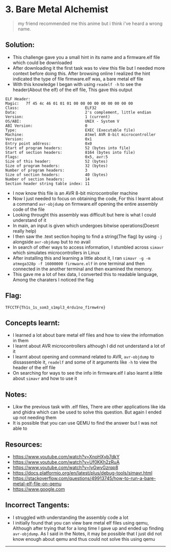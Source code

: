 # 3. Bare Metal Alchemist

> my friend recommended me this anime but i think i've heard a wrong name.


## Solution:

- This challenge gave you a small hint in its name and a firmware.elf file which could be downloaded
- After downloading it the first task was to view this file but I needed more context before doing this. After browsing online I realized the hint indicated the type of file firmware.elf was, a bare metal elf file
- With this knowledge I began with using `readelf -h` to see the header(About the elf) of the elf file, This gave this output
```
ELF Header:
Magic:   7f 45 4c 46 01 01 01 00 00 00 00 00 00 00 00 00
Class:                             ELF32
Data:                              2's complement, little endian
Version:                           1 (current)
OS/ABI:                            UNIX - System V
ABI Version:                       0
Type:                              EXEC (Executable file)
Machine:                           Atmel AVR 8-bit microcontroller
Version:                           0x1
Entry point address:               0x0
Start of program headers:          52 (bytes into file)
Start of section headers:          8164 (bytes into file)
Flags:                             0x5, avr:5
Size of this header:               52 (bytes)
Size of program headers:           32 (bytes)
Number of program headers:         3
Size of section headers:           40 (bytes)
Number of section headers:         14
Section header string table index: 11
``` 
- I now know this file is an AVR 8-bit microcontroller machine
- Now I just needed to focus on obtaining the code, For this I learnt about a command `avr-objdump` on firmware.elf opening the entire assembly code of the file
- Looking throught this assembly was difficult but here is what I could understand of it
- In main, an input is given which undergoes bitwise operations(Doesnt really help)
- I then saw the .text section hoping to find a string(The flag) by using `-j` alongside `avr-objdump` but to no avail
- In search of other ways to access information, I stumbled across `simavr` which simulates microcontrollers in Linux
- After installing this and learning a little about it, I ran `simavr -g -m atmega328p -f 16000000 firmware.elf` in one terminal and then connected in the another terminal and then examined the memory.
- This gave me a lot of hex data, I converted this to readable language, Among the charaters I noticed the flag

## Flag:

```
TFCCTF{Th1s_1s_som3_s1mpl3_4rdu1no_f1rmw4re}
```

## Concepts learnt:

- I learned a lot about bare metal elf files and how to view the information in them
- I learnt about AVR microcontrollers although I did not understand a lot of it
- I learnt about opening and command related to AVR, `avr-objdump` to dissassemble it, `readelf` and some of it arguments like `-h` to view the header of the elf file
- On searching for ways to see the info in firmware.elf I also learnt a little about `simavr` and how to use it

## Notes:

- Likw the previous task with .elf files, There are other applications like ida and ghidra which can be used to solve this question. But again I ended up not needing them
- It is possible that you can use QEMU to find the answer but I was not able to 

## Resources:

- https://www.youtube.com/watch?v=XnoHXyb7dkY
- https://www.youtube.com/watch?v=Uf0KKh2zRuA
- https://www.youtube.com/watch?v=IyGwvGzrqp8
- https://docs.platformio.org/en/latest/plus/debug-tools/simavr.html
- https://stackoverflow.com/questions/49913745/how-to-run-a-bare-metal-elf-file-on-qemu
- https://www.google.com

## Incorrect Tangents:
- I struggled with understanding the assembly code a lot
- I initially found that you can view bare metal elf files using qemu, Although after trying that for a long time I gave up and ended up finding `avr-objdump`. As I said in the Notes, it may be possible that I just did not know enough about qemu and thus could not solve this using qemu


***
